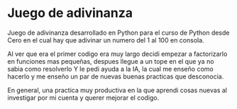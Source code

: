 # Juego de adivinanza

Juego de adivinanza desarrollado en Python para el curso de Python desde Cero en el cual hay que adivinar un numero del 1 al 100 en consola.

Al ver que era el primer codigo era muy largo decidi empezar a factorizarlo en funciones mas pequeñas, despues llegue a un tope en el que ya no sabia como resolverlo 
Y le pedi ayuda a la IA, la cual me enseño como hacerlo y me enseño un par de nuevas buenas practicas que desconocia.

En general, una practica muy productiva en la que aprendi cosas nuevas al investigar por mi cuenta y querer mejorar el codigo.
